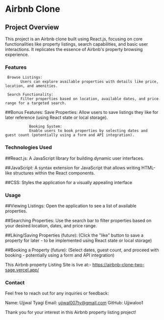 # Airbnb Clone


## Project Overview

This project is an Airbnb clone built using React.js, focusing on core functionalities like property listings, search capabilities, and basic user interactions. It replicates the essence of Airbnb's property browsing experience.

### Features

     Browse Listings:
           Users can explore available properties with details like price, location, and amenities.

     Search Functionality:
           Filter properties based on location, available dates, and price range for a targeted search.

##Bonus Features:
               Save Properties:
               Allow users to save listings they like for later reference (using React state or local storage).

               Booking System:
               Enable users to book properties by selecting dates and guest count (potentially using a form and API integration).
               

### Technologies Used

##React.js:
A JavaScript library for building dynamic user interfaces.

##JavaScript:
A syntax extension for JavaScript that allows writing HTML-like structures within the React components.

##CSS:
Styles the application for a visually appealing interface

### Usage

##Viewing Listings:
Open the application to see a list of available properties.

##Searching Properties:
Use the search bar to filter properties based on your desired location, dates, and price range.

##Liking/Saving Properties (future):
(Click the "like" button to save a property for later - to be implemented using React state or local storage)

##Booking a Property (future):
(Select dates, guest count, and proceed with booking - potentially using a form and API integration)


This Airbnb property Listing Site is live at:- https://airbnb-clone-two-sage.vercel.app/

### Contact

Feel free to reach out for any inquiries or feedback:

Name: Ujjwal Tyagi
Email: ujjwal007ty@gmail.com
GitHub: Ujjwaloo1


Thank you for your interest in this Airbnb property listing project!
